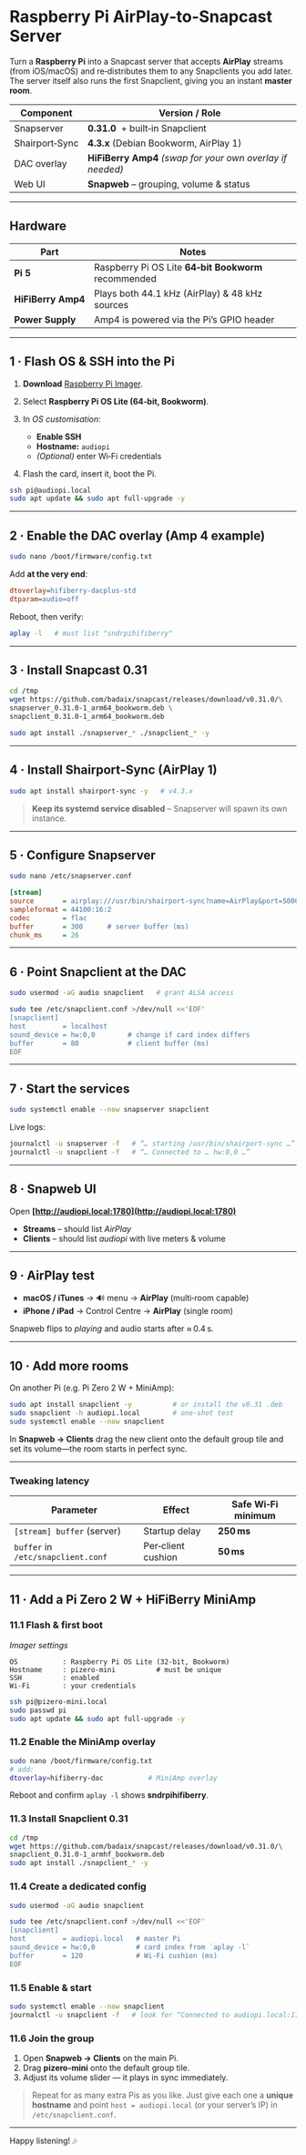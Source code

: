 # Raspberry Pi AirPlay‑to‑Snapcast Server

Turn a **Raspberry Pi** into a Snapcast server that accepts **AirPlay** streams (from iOS/macOS) and re‑distributes them to any Snapclients you add later. The server itself also runs the first Snapclient, giving you an instant **master room**.

| Component      | Version / Role                                             |
| -------------- | ---------------------------------------------------------- |
| Snapserver     | **0.31.0**  + built‑in Snapclient                          |
| Shairport‑Sync | **4.3.x** (Debian Bookworm, AirPlay 1)                     |
| DAC overlay    | **HiFiBerry Amp4** *(swap for your own overlay if needed)* |
| Web UI         | **Snapweb** – grouping, volume & status                    |

---

## Hardware

| Part               | Notes                                                |
| ------------------ | ---------------------------------------------------- |
| **Pi 5**           | Raspberry Pi OS Lite **64‑bit Bookworm** recommended |
| **HiFiBerry Amp4** | Plays both 44.1 kHz (AirPlay) & 48 kHz sources       |
| **Power Supply**   | Amp4 is powered via the Pi’s GPIO header             |

---

## 1 · Flash OS & SSH into the Pi

1. **Download** [Raspberry Pi Imager](https://www.raspberrypi.com/software/).
2. Select **Raspberry Pi OS Lite (64‑bit, Bookworm)**.
3. In *OS customisation*:

   * **Enable SSH**
   * **Hostname:** `audiopi`
   * *(Optional)* enter Wi‑Fi credentials
4. Flash the card, insert it, boot the Pi.

```bash
ssh pi@audiopi.local
sudo apt update && sudo apt full-upgrade -y
```

---

## 2 · Enable the DAC overlay (Amp 4 example)

```bash
sudo nano /boot/firmware/config.txt
```

Add **at the very end**:

```ini
dtoverlay=hifiberry-dacplus-std
dtparam=audio=off
```

Reboot, then verify:

```bash
aplay -l   # must list "sndrpihifiberry"
```

---

## 3 · Install Snapcast 0.31

```bash
cd /tmp
wget https://github.com/badaix/snapcast/releases/download/v0.31.0/\
snapserver_0.31.0-1_arm64_bookworm.deb \
snapclient_0.31.0-1_arm64_bookworm.deb

sudo apt install ./snapserver_* ./snapclient_* -y
```

---

## 4 · Install Shairport‑Sync (AirPlay 1)

```bash
sudo apt install shairport-sync -y   # v4.3.x
```

> **Keep its systemd service disabled** – Snapserver will spawn its own instance.

---

## 5 · Configure Snapserver

```bash
sudo nano /etc/snapserver.conf
```

```ini
[stream]
source       = airplay:///usr/bin/shairport-sync?name=AirPlay&port=5000
sampleformat = 44100:16:2
codec        = flac
buffer       = 300      # server buffer (ms)
chunk_ms     = 26
```

---

## 6 · Point Snapclient at the DAC

```bash
sudo usermod -aG audio snapclient   # grant ALSA access

sudo tee /etc/snapclient.conf >/dev/null <<'EOF'
[snapclient]
host         = localhost
sound_device = hw:0,0        # change if card index differs
buffer       = 80            # client buffer (ms)
EOF
```

---

## 7 · Start the services

```bash
sudo systemctl enable --now snapserver snapclient
```

Live logs:

```bash
journalctl -u snapserver -f   # “… starting /usr/bin/shairport-sync …”
journalctl -u snapclient -f   # “… Connected to … hw:0,0 …”
```

---

## 8 · Snapweb UI

Open **[http://audiopi.local:1780](http://audiopi.local:1780)**

* **Streams** – should list *AirPlay*
* **Clients** – should list *audiopi* with live meters & volume

---

## 9 · AirPlay test

* **macOS / iTunes** → 🔊 menu → **AirPlay** (multi‑room capable)
* **iPhone / iPad** → Control Centre → **AirPlay** (single room)

Snapweb flips to *playing* and audio starts after ≈ 0.4 s.

---

## 10 · Add more rooms

On another Pi (e.g. Pi Zero 2 W + MiniAmp):

```bash
sudo apt install snapclient -y          # or install the v0.31 .deb
sudo snapclient -h audiopi.local        # one‑shot test
sudo systemctl enable --now snapclient
```

In **Snapweb → Clients** drag the new client onto the default group tile and set its volume—the room starts in perfect sync.

---

### Tweaking latency

| Parameter                          | Effect             | Safe Wi‑Fi minimum |
| ---------------------------------- | ------------------ | ------------------ |
| `[stream] buffer` (server)         | Startup delay      | **250 ms**         |
| `buffer` in `/etc/snapclient.conf` | Per‑client cushion | **50 ms**          |

---


## 11 · Add a Pi Zero 2 W + HiFiBerry MiniAmp 

### 11.1 Flash & first boot

*Imager settings*

```
OS           : Raspberry Pi OS Lite (32‑bit, Bookworm)
Hostname     : pizero-mini          # must be unique
SSH          : enabled
Wi‑Fi        : your credentials
```

```bash
ssh pi@pizero-mini.local
sudo passwd pi
sudo apt update && sudo apt full-upgrade -y
```

### 11.2 Enable the MiniAmp overlay

```bash
sudo nano /boot/firmware/config.txt
# add:
dtoverlay=hifiberry-dac           # MiniAmp overlay
```

Reboot and confirm `aplay -l` shows **sndrpihifiberry**.

### 11.3 Install Snapclient 0.31

```bash
cd /tmp
wget https://github.com/badaix/snapcast/releases/download/v0.31.0/\
snapclient_0.31.0-1_armhf_bookworm.deb
sudo apt install ./snapclient_* -y
```

### 11.4 Create a dedicated config

```bash
sudo usermod -aG audio snapclient

sudo tee /etc/snapclient.conf >/dev/null <<'EOF'
[snapclient]
host         = audiopi.local   # master Pi
sound_device = hw:0,0          # card index from `aplay -l`
buffer       = 120             # Wi‑Fi cushion (ms)
EOF
```

### 11.5 Enable & start

```bash
sudo systemctl enable --now snapclient
journalctl -u snapclient -f   # look for “Connected to audiopi.local:1704 …”
```

### 11.6 Join the group

1. Open **Snapweb → Clients** on the main Pi.
2. Drag **pizero-mini** onto the default group tile.
3. Adjust its volume slider — it plays in sync immediately.

> Repeat for as many extra Pis as you like. Just give each one a **unique hostname** and point `host = audiopi.local` (or your server’s IP) in `/etc/snapclient.conf`.

---

Happy listening! 🎶

